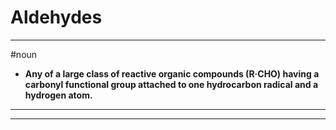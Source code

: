# Aldehydes
---
#noun
- **Any of a large class of reactive organic compounds (R·CHO) having a carbonyl functional group attached to one hydrocarbon radical and a hydrogen atom.**
---
---
